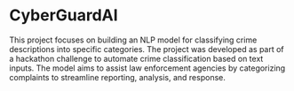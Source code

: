 # CyberGuardAI
This project focuses on building an NLP model for classifying crime descriptions into specific categories. The project was developed as part of a hackathon challenge to automate crime classification based on text inputs. The model aims to assist law enforcement agencies by categorizing complaints to streamline reporting, analysis, and response.
